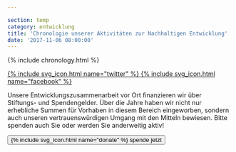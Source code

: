 ```yaml
---

section: temp
category: entwicklung
title: 'Chronologie unserer Aktivitäten zur Nachhaltigen Entwicklung'
date: '2017-11-06 08:00:00'
---
```

{% include chronology.html %}

<div class="share-buttons text-center clearfix">
    <a href="tmp.2aqxSqRTpU.html#" id="twitter-share-timeline">
    {% include svg_icon.html name="twitter" %}
    </a>
    <a href="tmp.2aqxSqRTpU.html#" id="facebook-share-timeline">
    {% include svg_icon.html name="facebook" %}
    </a>
</div>

Unsere Entwicklungszusammenarbeit vor Ort finanzieren wir über Stiftungs- und Spendengelder. Über die Jahre haben wir nicht nur erhebliche Summen für Vorhaben in diesem Bereich eingeworben, sondern auch unseren vertrauenswürdigen Umgang mit den Mitteln bewiesen. Bitte spenden auch Sie oder werden Sie anderweitig aktiv!

<div class="action-buttons text-center">
    <button class="bos-button" onclick="submitPayPal('XP9F23BY9AEBU')">
        {% include svg_icon.html name="donate" %} <span>spende jetzt</span>
    </button>
</div>